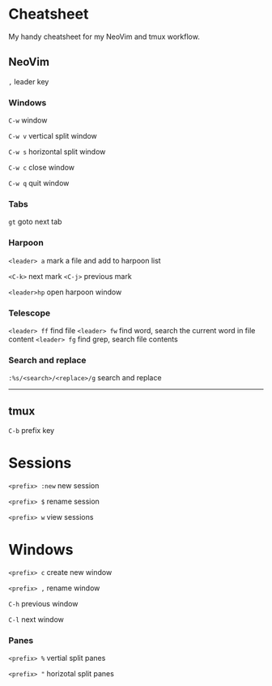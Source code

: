 # Cheatsheet

My handy cheatsheet for my NeoVim and tmux workflow.

## NeoVim

`,` leader key

### Windows

`C-w` window

`C-w v` vertical split window

`C-w s` horizontal split window

`C-w c` close window

`C-w q` quit window

### Tabs

`gt` goto next tab

### Harpoon

`<leader> a` mark a file and add to harpoon list

`<C-k>` next mark
`<C-j>` previous mark

`<leader>hp` open harpoon window 

### Telescope

`<leader> ff` find file
`<leader> fw` find word, search the current word in file content
`<leader> fg` find grep, search file contents


### Search and replace

`:%s/<search>/<replace>/g` search and replace

---

## tmux

`C-b` prefix key

# Sessions

`<prefix> :new` new session

`<prefix> $` rename session

`<prefix> w` view sessions

# Windows

`<prefix> c` create new window

`<prefix> ,` rename window

`C-h` previous window

`C-l` next window

### Panes

`<prefix> %` vertial split panes

`<prefix> "` horizotal split panes

